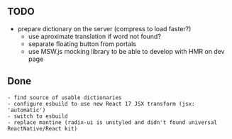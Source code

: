 ## TODO
  - prepare dictionary on the server (compress to load faster?)
	- use aproximate translation if word not found?
	- separate floating button from portals
	- use MSW.js mocking library to be able to develop with HMR on dev page

## Done
	- find source of usable dictionaries
	- configure esbuild to use new React 17 JSX transform (jsx: 'automatic')
	- switch to esbuild
	- replace mantine (radix-ui is unstyled and didn't found universal ReactNative/React kit)
